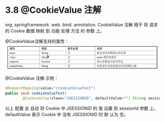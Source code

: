 # 3.8 @CookieValue 注解

org. springframework. web. bind. annotation. CookieValue 注解 用于 将 请求 的 Cookie 数据 映射 到 功能 处理 方法 的 参数 上。

@CookieValue注解支持的属性：![](/assets/@CookieValue注解支持的属性.png)

@CookieValue 注解 示例：

```java
@RequestMapping(value="/cookieValueTest")
public void cookieValueTest(
        @CookieValue(vlaue="JSESSIONID", defaultValue="") String sessionId)
```

以上 配置 会 自动 将 Cookie 中 JSESSIONID 的 值 设置 到 sessionId 参数 上，defaultValue 表示 Cookie 中 没有 JSESSIONID 时 默 认为 空。



